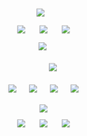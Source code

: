 
<h5 align="center">
  
![](https://komarev.com/ghpvc/?username=ovrpheus&color=d3dadf&label=ㅤ✦ㅤ)ㅤ

  

  
[![](https://i.imgur.com/AAX7GSv.png)](https://open.spotify.com/track/1wtqANUwRLMKPogJt1IPKT?si=5dda1b3fd9024e20) ㅤㅤ[![](https://64.media.tumblr.com/cae14ed7f5cd870310d9b7c10c7c41e8/5d11f03c6cef5499-e3/s100x200/6a00aba92d3da8b858124cefd610fcf66c376c33.pnj)](https://open.spotify.com/track/1wtqANUwRLMKPogJt1IPKT?si=5dda1b3fd9024e20) ㅤㅤ[![](https://i.imgur.com/hc3ivGs.png)](https://open.spotify.com/track/1wtqANUwRLMKPogJt1IPKT?si=5dda1b3fd9024e20)

⠀<img src="https://i.imgur.com/A4sNBi3.png"/>
⠀
<h5 align="center">
ㅤㅤㅤ<img src="https://i.imgur.com/u939cig.png"/>
</h5>  
<h4 align="center">


[![](https://i.imgur.com/RQyUw9T.png)](https://rentry.co/orph)ㅤㅤ[![](https://i.imgur.com/RYPCQ8e.png)](https://retrospring.net/@Ovrpheus)ㅤㅤ[![](https://i.imgur.com/a7RgoJt.png)](https://ovrpheus.atabook.org/)ㅤㅤ[![](https://i.imgur.com/uDAuTew.png)](https://rentry.co/ovrpheus)
</h4> 
  <h5 align="center">
    <img src="https://i.imgur.com/umWiTPz.png"/>

  [![](https://i.imgur.com/FAv1r6h.png)](https://open.spotify.com/track/1wtqANUwRLMKPogJt1IPKT?si=5dda1b3fd9024e20) ㅤㅤ[![](https://64.media.tumblr.com/23df3de208c0089c7887653ed795710e/5d11f03c6cef5499-c7/s100x200/9fee61c4335f4032a31ab48f6ef540930e397741.pnj)](https://open.spotify.com/track/1wtqANUwRLMKPogJt1IPKT?si=5dda1b3fd9024e20) ㅤㅤ[![](https://i.imgur.com/hgmgFMb.png)](https://open.spotify.com/track/1wtqANUwRLMKPogJt1IPKT?si=5dda1b3fd9024e20)
  






